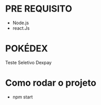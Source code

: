 # PRE REQUISITO
- Node.js
- react.Js

# POKÉDEX
 Teste Seletivo Dexpay

# Como rodar o projeto
- npm start

